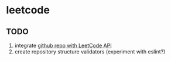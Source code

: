 # leetcode

## TODO

1. integrate [github repo with LeetCode API](https://github.com/alfaarghya/alfa-leetcode-api)
2. create repository structure validators (experiment with eslint?)
